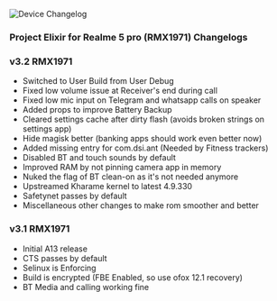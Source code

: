 ![Device Changelog](https://i.imgur.com/C0Wcdr5.png)
### Project Elixir for Realme 5 pro (RMX1971) Changelogs

### v3.2 RMX1971
- Switched to User Build from User Debug
- Fixed low volume issue at Receiver's end during call
- Fixed low mic input on Telegram and whatsapp calls on speaker
- Added props to improve Battery Backup 
- Cleared settings cache after dirty flash (avoids broken strings on settings app) 
- Hide magisk better (banking apps should work even better now) 
- Added missing entry for com.dsi.ant (Needed by Fitness trackers) 
- Disabled BT and touch sounds by default 
- Improved RAM by not pinning camera app in memory
- Nuked the flag of BT clean-on as it's not needed anymore 
- Upstreamed Kharame kernel to latest 4.9.330
- Safetynet passes by default 
- Miscellaneous other changes to make rom smoother and better

### v3.1 RMX1971
- Initial A13 release
- CTS passes by default
- Selinux is Enforcing
- Build is encrypted (FBE Enabled, so use ofox 12.1 recovery)
- BT Media and calling working fine
